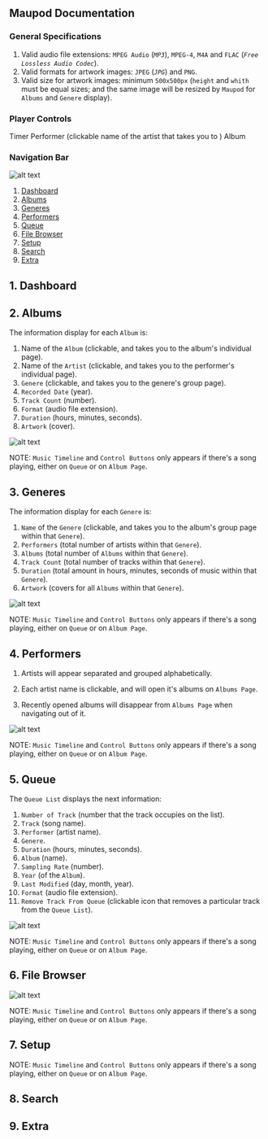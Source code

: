 ## Maupod Documentation


### General Specifications

1. Valid audio file extensions: `MPEG Audio` (*`MP3`*), `MPEG-4`, `M4A` and `FLAC` (*`Free Lossless Audio Codec`*).
2. Valid formats for artwork images: `JPEG` (*`JPG`*) and `PNG`.
3. Valid size for artwork images: minimum `500x500px` (`height` and `whith` must be equal sizes; and the same image will be resized by `Maupod` for `Albums` and `Genere` display). 

### Player Controls

Timer
Performer (clickable name of the artist that takes you to )
Album 


### Navigation Bar

![alt text](assets/images/maupod-navbar.png)


1. [Dashboard](#dashboard)
2. [Albums](#albums)
3. [Generes](#generes)
4. [Performers](#performers)
5. [Queue](#queue)
6. [File Browser](#file-browser)
7. [Setup](#setup)
8. [Search](#search)
9. [Extra](#extra)


## <a name="dashboard">1. Dashboard</a>




## <a name="albums">2. Albums</a>

The information display for each `Album` is:

1. Name of the `Album` (clickable, and takes you to the album's individual page).
2. Name of the `Artist` (clickable, and takes you to the performer's individual page).
3. `Genere` (clickable, and takes you to the genere's group page).
4. `Recorded Date` (year). 
5. `Track Count` (number).
6. `Format` (audio file extension).
7. `Duration` (hours, minutes, seconds).
8. `Artwork` (cover).


![alt text](assets/images/albums-02.png)

NOTE: `Music Timeline` and `Control Buttons` only appears if there's a song playing, either on `Queue` or on `Album Page`.


## <a name="generes">3. Generes</a>

The information display for each `Genere` is:

1. `Name` of the `Genere` (clickable, and takes you to the album's group page within that `Genere`).
2. `Performers` (total number of artists within that `Genere`).
3. `Albums` (total number of `Albums` within that `Genere`).
4. `Track Count` (total number of tracks within that `Genere`).
5. `Duration` (total amount in hours, minutes, seconds of music within that `Genere`).
6. `Artwork` (covers for all `Albums` within that `Genere`).

![alt text](assets/images/generes-01.png)

NOTE: `Music Timeline` and `Control Buttons` only appears if there's a song playing, either on `Queue` or on `Album Page`.

## <a name="performers">4. Performers</a>

1. Artists will appear separated and grouped alphabetically.

2. Each artist name is clickable, and will open it's albums on `Albums Page`.
3. Recently opened albums will disappear from `Albums Page` when navigating out of it.

![alt text](assets/images/performers-01.png)

NOTE: `Music Timeline` and `Control Buttons` only appears if there's a song playing, either on `Queue` or on `Album Page`.


## <a name="queue">5. Queue</a>

The `Queue List` displays the next information:

1. `Number of Track` (number that the track occupies on the list).
2. `Track` (song name).
3. `Performer` (artist name).
4. `Genere`.
5. `Duration` (hours, minutes, seconds).
6. `Album` (name).
7. `Sampling Rate` (number).
8. `Year` (of the `Album`).
9. `Last Modified` (day, month, year).
10. `Format` (audio file extension).
11. `Remove Track From Queue` (clickable icon that removes a particular track from the `Queue List`).


![alt text](assets/images/queue-list-01.png)

NOTE: `Music Timeline` and `Control Buttons` only appears if there's a song playing, either on `Queue` or on `Album Page`.


## <a name="file-browser">6. File Browser</a>

![alt text](assets/images/file-browser-01.png)

NOTE: `Music Timeline` and `Control Buttons` only appears if there's a song playing, either on `Queue` or on `Album Page`.

## <a name="setup">7. Setup</a>



NOTE: `Music Timeline` and `Control Buttons` only appears if there's a song playing, either on `Queue` or on `Album Page`.


## <a name="search">8. Search</a>



## <a name="extra">9. Extra</a>

